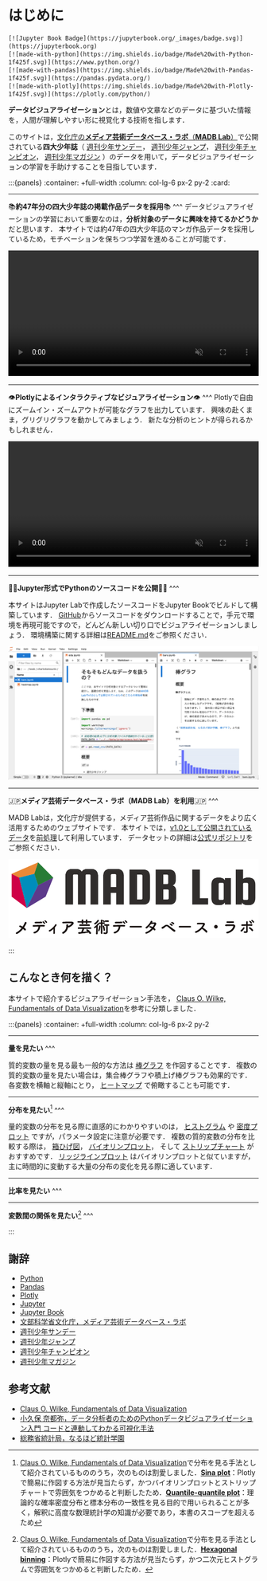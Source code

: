 # はじめに

```{only} html
[![Jupyter Book Badge](https://jupyterbook.org/_images/badge.svg)](https://jupyterbook.org)
[![made-with-python](https://img.shields.io/badge/Made%20with-Python-1f425f.svg)](https://www.python.org/)
[![made-with-pandas](https://img.shields.io/badge/Made%20with-Pandas-1f425f.svg)](https://pandas.pydata.org/)
[![made-with-plotly](https://img.shields.io/badge/Made%20with-Plotly-1f425f.svg)](https://plotly.com/python/)
```

**データビジュアライゼーション**とは，数値や文章などのデータに基づいた情報を，人間が理解しやすい形に視覚化する技術を指します．

このサイトは，[文化庁の**メディア芸術データベース・ラボ**（**MADB Lab**）](https://mediag.bunka.go.jp/madb_lab/)で公開されている**四大少年誌**（
[週刊少年サンデー](https://websunday.net/)，
[週刊少年ジャンプ](https://www.shonenjump.com/j/)，
[週刊少年チャンピオン](https://www.akitashoten.co.jp/w-champion)，
[週刊少年マガジン](https://shonenmagazine.com/)
）のデータを用いて，データビジュアライゼーションの学習を手助けすることを目指しています．

:::{panels}
:container: +full-width
:column: col-lg-6 px-2 py-2
:card:

---
📚**約47年分の四大少年誌の掲載作品データを採用**📚
^^^
データビジュアライゼーションの学習において重要なのは，**分析対象のデータに興味を持てるかどうか**だと思います．
本サイトでは約47年の四大少年誌のマンガ作品データを採用しているため，モチベーションを保ちつつ学習を進めることが可能です．

<div style="text-align: center;">
<video autoplay loop muted playsinline width="100%" src="demo.mp4"></video>
</div>

---
👁️**Plotlyによるインタラクティブなビジュアライゼーション**👁️
^^^
Plotlyで自由にズームイン・ズームアウトが可能なグラフを出力しています．
興味の赴くまま，グリグリグラフを動かしてみましょう．
新たな分析のヒントが得られるかもしれません．

<div style="text-align: center;">
<video autoplay loop muted playsinline width="100%" src="plotly.mp4"></video>
</div>

---
👩‍🎓**Jupyter形式でPythonのソースコードを公開**🧑‍🎓
^^^

本サイトはJupyter Labで作成したソースコードをJupyter Bookでビルドして構築しています．
[GitHub](https://github.com/kakeami/viz-madb)からソースコードをダウンロードすることで，手元で環境を再現可能ですので，どんどん新しい切り口でビジュアライゼーションしましょう．
環境構築に関する詳細は[README.md](https://github.com/kakeami/viz-madb)をご参照ください．

![jupyter](figs/jupyter.png)

---
🇯🇵**メディア芸術データベース・ラボ（MADB Lab）を利用**🇯🇵
^^^

MADB Labは，文化庁が提供する，メディア芸術作品に関するデータをより広く活用するためのウェブサイトです．
本サイトでは，[v1.0として公開されているデータ](https://github.com/mediaarts-db/dataset/tree/1.0)を[前処理](https://kakeami.github.io/viz-madb/appendix/preprocess.html)して利用しています．
データセットの詳細は[公式リポジトリ](https://github.com/mediaarts-db/dataset)をご参照ください．

![madb](figs/madb.png)

:::

## こんなとき何を描く？

本サイトで紹介するビジュアライゼーション手法を，
[Claus O. Wilke, Fundamentals of Data Visualization](https://clauswilke.com/dataviz/index.html)を参考に分類しました．

:::{panels}
:container: +full-width
:column: col-lg-6 px-2 py-2

---
**量を見たい**
^^^

質的変数の量を見る最も一般的な方法は
[棒グラフ](https://kakeami.github.io/viz-madb/charts4amounts/bars.html)
を作図することです．
複数の質的変数の量を見たい場合は，集合棒グラフや積上げ棒グラフも効果的です．
各変数を横軸と縦軸にとり，
[ヒートマップ](https://kakeami.github.io/viz-madb/charts4amounts/heatmap.html)
で俯瞰することも可能です．

---
**分布を見たい**[^dist]
^^^

量的変数の分布を見る際に直感的にわかりやすいのは，
[ヒストグラム](https://kakeami.github.io/viz-madb/charts4dists/hist.html)
や
[密度プロット](https://kakeami.github.io/viz-madb/charts4dists/density.html)
ですが，パラメータ設定に注意が必要です．
複数の質的変数の分布を比較する際は，
[箱ひげ図](https://kakeami.github.io/viz-madb/charts4dists/box.html)，
[バイオリンプロット](https://kakeami.github.io/viz-madb/charts4dists/violin.html)，
そして
[ストリップチャート](https://kakeami.github.io/viz-madb/charts4dists/strip.html)
がおすすめです．
[リッジラインプロット](https://kakeami.github.io/viz-madb/charts4dists/ridgeline.html)
はバイオリンプロットと似ていますが，主に時間的に変動する大量の分布の変化を見る際に適しています．

---
**比率を見たい**
^^^

---
**変数間の関係を見たい**[^assoc]
^^^

:::

[^dist]: [Claus O. Wilke, Fundamentals of Data Visualization](https://clauswilke.com/dataviz/index.html)で分布を見る手法として紹介されているもののうち，次のものは割愛しました．**[Sina plot](https://www.tandfonline.com/doi/abs/10.1080/10618600.2017.1366914?journalCode=ucgs20)**：Plotlyで簡易に作図する方法が見当たらず，かつバイオリンプロットとストリップチャートで雰囲気をつかめると判断したため．**[Quantile-quantile plot](https://clauswilke.com/dataviz/ecdf-qq.html#qq-plots)**：理論的な確率密度分布と標本分布の一致性を見る目的で用いられることが多く，解釈に高度な数理統計学の知識が必要であり，本書のスコープを超えるため

[^assoc]: [Claus O. Wilke, Fundamentals of Data Visualization](https://clauswilke.com/dataviz/index.html)で分布を見る手法として紹介されているもののうち，次のものは割愛しました．**[Hexagonal binning](https://clauswilke.com/dataviz/overlapping-points.html#d-histograms)**：Plotlyで簡易に作図する方法が見当たらず，かつ二次元ヒストグラムで雰囲気をつかめると判断したため．

## 謝辞

- [Python](https://www.python.org/)
- [Pandas](https://pandas.pydata.org/)
- [Plotly](https://plotly.com/)
- [Jupyter](https://jupyter.org/)
- [Jupyter Book](https://jupyterbook.org/)
- [文部科学省文化庁，メディア芸術データベース・ラボ](https://mediag.bunka.go.jp/madb_lab/)
- [週刊少年サンデー](https://websunday.net/)
- [週刊少年ジャンプ](https://www.shonenjump.com/j/)
- [週刊少年チャンピオン](https://www.akitashoten.co.jp/w-champion)
- [週刊少年マガジン](https://shonenmagazine.com/)

## 参考文献

- [Claus O. Wilke, Fundamentals of Data Visualization](https://clauswilke.com/dataviz/index.html)
- [小久保 奈都弥，データ分析者のためのPythonデータビジュアライゼーション入門 コードと連動してわかる可視化手法](https://www.shoeisha.co.jp/book/detail/9784798163970)
- [総務省統計局，なるほど統計学園](https://www.stat.go.jp/naruhodo/)
